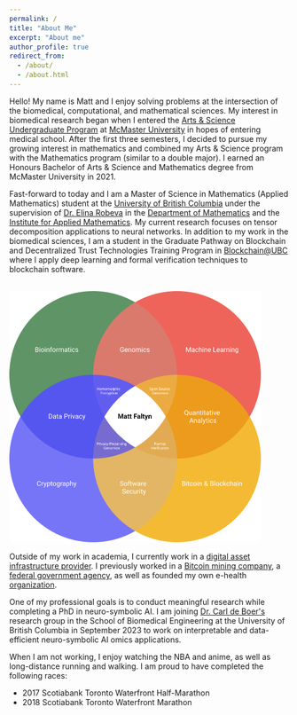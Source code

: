 ```yaml
---
permalink: /
title: "About Me"
excerpt: "About me"
author_profile: true
redirect_from: 
  - /about/
  - /about.html
---
```


Hello! My name is Matt and I enjoy solving problems at the intersection of the biomedical, computational, and mathematical sciences. My interest in biomedical research began when I entered the [Arts & Science Undergraduate Program](https://artsci.mcmaster.ca/) at [McMaster University](https://www.mcmaster.ca/) in hopes of entering medical school. After the first three semesters, I decided to pursue my growing interest in mathematics and combined my Arts & Science program with the Mathematics program (similar to a double major). I earned an Honours Bachelor of Arts & Science and Mathematics degree from McMaster University in 2021.

Fast-forward to today and I am a Master of Science in Mathematics (Applied Mathematics) student at the [University of British Columbia](https://www.ubc.ca/) under the supervision of [Dr. Elina Robeva](https://personal.math.ubc.ca/~erobeva/index.html) in the [Department of Mathematics](https://www.math.ubc.ca/home) and the [Institute for Applied Mathematics](https://www.iam.ubc.ca/). My current research focuses on tensor decomposition applications to neural networks. In addition to my work in the biomedical sciences, I am a student in the Graduate Pathway on Blockchain and Decentralized Trust Technologies Training Program in [Blockchain@UBC](https://blockchain.ubc.ca/) where I apply deep learning and formal verification techniques to blockchain software.

<br/><img src="/images/venn.png" style="width:90%;">

Outside of my work in academia, I currently work in a [digital asset infrastructure provider](https://www.aquanow.io/). I previously worked in a [Bitcoin mining company](https://www.blockwaresolutions.com/), a [federal government agency](https://www.statcan.gc.ca/en/start), as well as founded my own e-health [organization](https://llettonna.com/). 

One of my professional goals is to conduct meaningful research while completing a PhD in neuro-symbolic AI. I am joining [Dr. Carl de Boer's](https://deboer.bme.ubc.ca/) research group in the School of Biomedical Engineering at the University of British Columbia in September 2023 to work on interpretable and data-efficient neuro-symbolic AI omics applications.

When I am not working, I enjoy watching the NBA and anime, as well as long-distance running and walking. I am proud to have completed the following races:
- 2017 Scotiabank Toronto Waterfront Half-Marathon
- 2018 Scotiabank Toronto Waterfront Marathon
